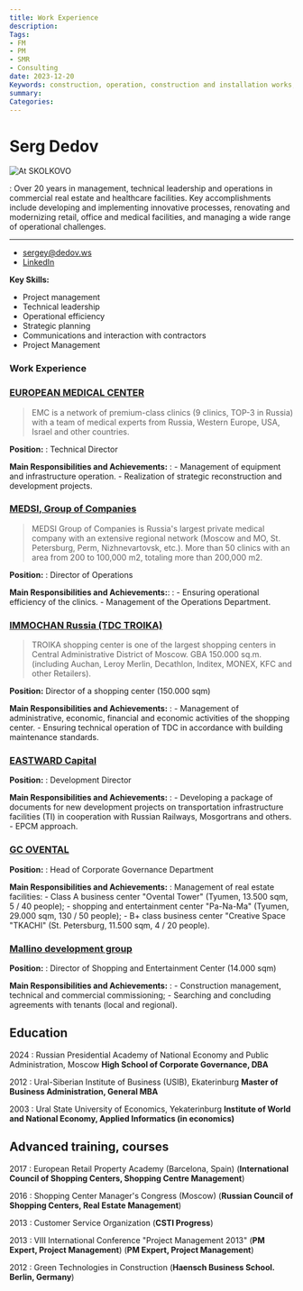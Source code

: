 ```yaml
---
title: Work Experience
description:
Tags:
- FM
- PM
- SMR
- Consulting
date: 2023-12-20
Keywords: construction, operation, construction and installation works, maintenance, organization infrastructure management, terms of reference, healthcare, construction, operation, construction and installation works, maintenance, organization infrastructure management
summary:
Categories:
---
```


# Serg Dedov

![At SKOLKOVO](/CD_photo.jpeg)

:  Over 20 years in management, technical leadership and operations in commercial real estate and healthcare facilities. Key accomplishments include developing and implementing innovative processes, renovating and modernizing retail, office and medical facilities, and managing a wide range of operational challenges.

----
 - [sergey@dedov.ws](mailto:sergey@dedov.ws)
 - [LinkedIn](http://linkedin.com/in/DedovSergey)

**Key Skills:**
- Project management
- Technical leadership
- Operational efficiency
- Strategic planning
- Communications and interaction with contractors
- Project Management

### Work Experience
### [EUROPEAN MEDICAL CENTER](WWW.EMCMOS.RU)
> EMC is a network of premium-class clinics (9 clinics, TOP-3 in Russia) with a team of medical experts from Russia, Western Europe, USA, Israel and other countries.

**Position:**
: Technical Director

**Main Responsibilities and Achievements:**
: - Management of equipment and infrastructure operation.
	- Realization of strategic reconstruction and development projects.

### [MEDSI, Group of Companies](www.medsigroup.ru)
> MEDSI Group of Companies is Russia's largest private medical company with an extensive regional network (Moscow and MO, St. Petersburg, Perm, Nizhnevartovsk, etc.). More than 50 clinics with an area from 200 to 100,000 m2, totaling more than 200,000 m2.

**Position:**
: Director of Operations

**Main Responsibilities and Achievements:**:
: - Ensuring operational efficiency of the clinics.
	- Management of the Operations Department.

### [IMMOCHAN Russia (TDC TROIKA)](tdktroyka.ru)
> TROIKA shopping center is one of the largest shopping centers in Central Administrative District of Moscow. GBA 150.000 sq.m. (including Auchan, Leroy Merlin, Decathlon, Inditex, MONEX, KFC and other Retailers).

**Position:**
Director of a shopping center (150.000 sqm)

**Main Responsibilities and Achievements:**
: - Management of administrative, economic, financial and economic activities of the shopping center.
	- Ensuring technical operation of TDC in accordance with building maintenance standards.

### [EASTWARD Capital](ewc.ru)
**Position:**
: Development Director

**Main Responsibilities and Achievements:**
:	 - Developing a package of documents for new development projects on transportation infrastructure facilities (TI) in cooperation with Russian Railways, Mosgortrans and others.
	- EPCM approach.

### [GC OVENTAL](www.owental.ru)
**Position:**
: Head of Corporate Governance Department

**Main Responsibilities and Achievements:**
: Management of real estate facilities:
	- Class A business center "Ovental Tower" (Tyumen, 13.500 sqm, 5 / 40 people);
	- shopping and entertainment center "Pa-Na-Ma" (Tyumen, 29.000 sqm, 130 / 50 people);
	- B+ class business center "Creative Space "TKACHI" (St. Petersburg, 11.500 sqm, 4 / 20 people).

### [Mallino development group](mallino.ru)
**Position:**
: Director of Shopping and Entertainment Center (14.000 sqm)

**Main Responsibilities and Achievements:**
: - Construction management, technical and commercial commissioning;
	- Searching and concluding agreements with tenants (local and regional).

## Education

2024
: Russian Presidential Academy of National Economy and Public Administration, Moscow
	**High School of Corporate Governance, DBA**

2012
: Ural-Siberian Institute of Business (USIB), Ekaterinburg
**Master of Business Administration, General MBA**

2003
: Ural State University of Economics, Yekaterinburg
**Institute of World and National Economy, Applied Informatics (in economics)**

## Advanced training, courses

2017
: European Retail Property Academy (Barcelona, Spain)
(**International Council of Shopping Centers, Shopping Centre Management**)

2016
: Shopping Center Manager's Congress (Moscow)
(**Russian Council of Shopping Centers, Real Estate Management**)

2013
: Customer Service Organization
	(**CSTI Progress**)

2013
: VIII International Conference "Project Management 2013" (**PM Expert, Project Management**)
	(**PM Expert, Project Management**)

2012
: Green Technologies in Construction
	(**Haensch Business School. Berlin, Germany**)